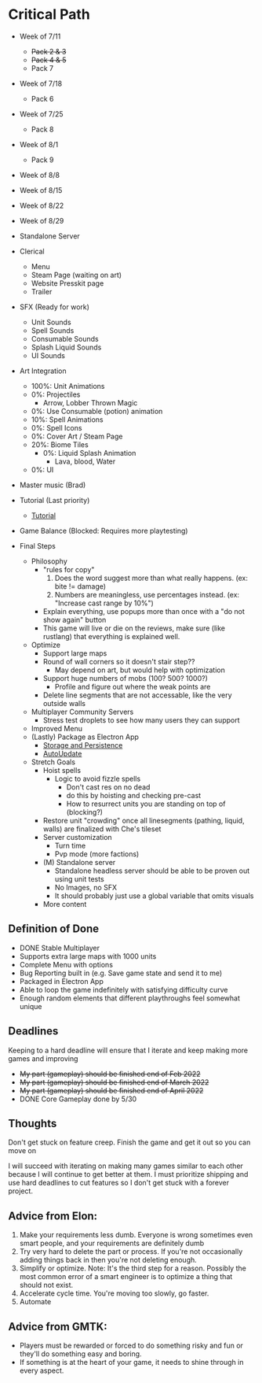 # Critical Path
- Week of 7/11
    - ~~Pack 2 & 3~~
    - ~~Pack 4 & 5~~
    - Pack 7
- Week of 7/18
    - Pack 6
- Week of 7/25
    - Pack 8
- Week of 8/1
    - Pack 9
- Week of 8/8
- Week of 8/15
- Week of 8/22
- Week of 8/29


- Standalone Server
- Clerical
    - Menu
    - Steam Page (waiting on art)
    - Website Presskit page
    - Trailer
- SFX (Ready for work)
    - Unit Sounds
    - Spell Sounds
    - Consumable Sounds
    - Splash Liquid Sounds
    - UI Sounds
- Art Integration
    - 100%: Unit Animations
    - 0%: Projectiles
        - Arrow, Lobber Thrown Magic
    - 0%: Use Consumable (potion) animation
    - 10%: Spell Animations
    - 0%: Spell Icons
    - 0%: Cover Art / Steam Page
    - 20%: Biome Tiles
        - 0%: Liquid Splash Animation
            - Lava, blood, Water
    - 0%: UI
- Master music (Brad)
- Tutorial (Last priority)
    - [Tutorial](https://www.youtube.com/watch?v=-GV814cWiAw)
- Game Balance (Blocked: Requires more playtesting)
- Final Steps
    - Philosophy
        - "rules for copy"
            1. Does the word suggest more than what really happens. (ex: bite != damage)
            2. Numbers are meaningless, use percentages instead. (ex: "Increase cast range by 10%")
        - Explain everything, use popups more than once with a "do not show again" button
        - This game will live or die on the reviews, make sure (like rustlang) that everything is explained well.
    - Optimize
        - Support large maps
        - Round of wall corners so it doesn't stair step??
            - May depend on art, but would help with optimization
        - Support huge numbers of mobs (100? 500? 1000?)
            - Profile and figure out where the weak points are
        - Delete line segments that are not accessable, like the very outside walls
    - Multiplayer Community Servers
        - Stress test droplets to see how many users they can support
    - Improved Menu
    - (Lastly) Package as Electron App
        - [Storage and Persistence](https://cameronnokes.com/blog/how-to-store-user-data-in-electron/)
        - [AutoUpdate](https://github.com/vercel/hazel)
    - Stretch Goals
        - Hoist spells
            - Logic to avoid fizzle spells
                - Don't cast res on no dead
                - do this by hoisting and checking pre-cast
                - How to resurrect units you are standing on top of (blocking?)
        - Restore unit "crowding" once all linesegments (pathing, liquid, walls) are finalized with Che's tileset
        - Server customization
            - Turn time
            - Pvp mode (more factions)
        - (M) Standalone server
            - Standalone headless server should be able to be proven out using unit tests
            - No Images, no SFX
            - It should probably just use a global variable that omits visuals
        - More content

## Definition of Done
- DONE Stable Multiplayer
- Supports extra large maps with 1000 units
- Complete Menu with options
- Bug Reporting built in (e.g. Save game state and send it to me)
- Packaged in Electron App
- Able to loop the game indefinitely with satisfying difficulty curve
- Enough random elements that different playthroughs feel somewhat unique

## Deadlines
Keeping to a hard deadline will ensure that I iterate and keep making more games and improving

- ~~My part (gameplay) should be finished end of Feb 2022~~
- ~~My part (gameplay) should be finished end of March 2022~~
- ~~My part (gameplay) should be finished end of April 2022~~
- DONE Core Gameplay done by 5/30
## Thoughts
Don't get stuck on feature creep.  Finish the game and get it out so you can move on

I will succeed with iterating on making many games similar to each other because I will continue to get better at them.  I must prioritize shipping and use hard deadlines to cut features so I don't get stuck with a forever project.

## Advice from Elon:
1. Make your requirements less dumb.  Everyone is wrong sometimes even smart people, and your requirements are definitely dumb
2. Try very hard to delete the part or process.  If you're not occasionally adding things back in then you're not deleting enough.
3. Simplify or optimize.  Note: It's the third step for a reason. Possibly the most common error of a smart engineer is to optimize a thing that should not exist.
4. Accelerate cycle time.  You're moving too slowly, go faster.
5. Automate

## Advice from GMTK:
- Players must be rewarded or forced to do something risky and fun or they'll do something easy and boring.
- If something is at the heart of your game, it needs to shine through in every aspect.